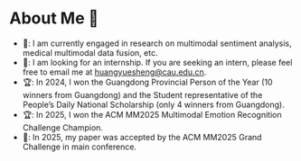 # About Me 🌟
- 🧐: I am currently engaged in research on multimodal sentiment analysis, medical multimodal data fusion, etc.
- 💼: I am looking for an internship. If you are seeking an intern, please feel free to email me at huangyuesheng@cau.edu.cn.
- 🏆: In 2024, I won the Guangdong Provincial Person of the Year (10 winners from Guangdong) and the Student representative of the People’s Daily National Scholarship (only 4 winners from Guangdong).
- 🏆: In 2025, I won the ACM MM2025 Multimodal Emotion Recognition Challenge Champion.
- 📄: In 2025, my paper was accepted by the ACM MM2025 Grand Challenge in main conference.
